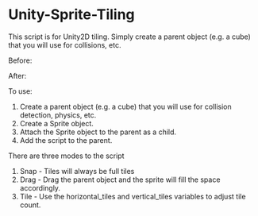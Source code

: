 # Unity-Sprite-Tiling

This script is for Unity2D tiling. Simply create a parent object (e.g. a cube) that you will use for collisions, etc.

Before:

After:

To use:
1) Create a parent object (e.g. a cube) that you will use for collision detection, physics, etc.
2) Create a Sprite object.
3) Attach the Sprite object to the parent as a child.
4) Add the script to the parent.

There are three modes to the script
1) Snap - Tiles will always be full tiles
2) Drag - Drag the parent object and the sprite will fill the space accordingly.
3) Tile - Use the horizontal_tiles and vertical_tiles variables to adjust tile count.